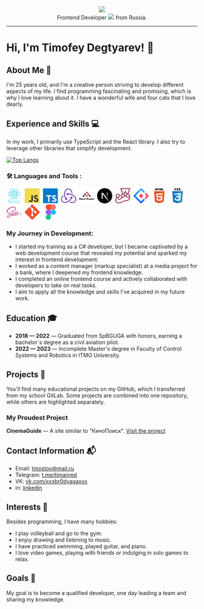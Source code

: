 <div id="header" align="center">
  <img src="https://media.giphy.com/media/M9gbBd9nbDrOTu1Mqx/giphy.gif" width="100"/>
  <div> 
  Frontend Developer <img src="https://media.giphy.com/media/WUlplcMpOCEmTGBtBW/giphy.gif" width="30"> from Russia.
  </div>
</div>

---

# Hi, I'm Timofey Degtyarev! 👋

## About Me 🌟
I'm 25 years old, and I'm a creative person striving to develop different aspects of my life. I find programming fascinating and promising, which is why I love learning about it. I have a wonderful wife and four cats that I love dearly.

## Experience and Skills 💻
In my work, I primarily use TypeScript and the React library. I also try to leverage other libraries that simplify development.

[![Top Langs](https://github-readme-stats.vercel.app/api/top-langs/?username=altVers&layout=donut&theme=vision-friendly-dark&size_weight=0.5&count_weight=0.5)](https://github.com/anuraghazra/github-readme-stats)

### :hammer_and_wrench: Languages and Tools :
<img src="https://github.com/devicons/devicon/blob/master/icons/react/react-original-wordmark.svg" title="React" alt="React" width="40" height="40"/>&nbsp;
<img src="https://github.com/devicons/devicon/blob/master/icons/javascript/javascript-original.svg" title="JS" alt="JS" width="40" height="40"/>&nbsp;
<img src="https://github.com/devicons/devicon/blob/master/icons/typescript/typescript-original.svg" title="TS" alt="TS" width="40" height="40"/>&nbsp;
<img src="https://github.com/devicons/devicon/blob/master/icons/redux/redux-original.svg" title="REDUX" alt="REDUX" width="40" height="40"/>&nbsp;
<img src="https://github.com/devicons/devicon/blob/master/icons/reactrouter/reactrouter-original-wordmark.svg" title="React Router" alt="React Router" width="40" height="40"/>&nbsp;
<img src="https://github.com/devicons/devicon/blob/master/icons/nextjs/nextjs-original.svg" title="NEXT JS" alt="NEXT JS" width="40" height="40"/>&nbsp;
<img src="https://github.com/devicons/devicon/blob/master/icons/jest/jest-plain.svg" title="JEST" alt="JEST" width="40" height="40"/>&nbsp;
<img src="https://github.com/devicons/devicon/blob/master/icons/antdesign/antdesign-original.svg" title="Ant Design" alt="Ant Design" width="40" height="40"/>&nbsp;
<img src="https://github.com/devicons/devicon/blob/master/icons/html5/html5-original-wordmark.svg" title="HTML5" alt="HTML5" width="40" height="40"/>&nbsp;
<img src="https://github.com/devicons/devicon/blob/master/icons/css3/css3-original-wordmark.svg" title="CSS3" alt="CSS3" width="40" height="40"/>&nbsp;
<img src="https://github.com/devicons/devicon/blob/master/icons/sass/sass-original.svg" title="SASS" alt="SASS" width="40" height="40"/>&nbsp;
<img src="https://github.com/devicons/devicon/blob/master/icons/git/git-plain.svg" title="Git" alt="Git" width="40" height="40"/>&nbsp;
<img src="https://github.com/devicons/devicon/blob/master/icons/figma/figma-original.svg" title="Figma" alt="Figma" width="40" height="40"/>&nbsp;


### My Journey in Development:
- I started my training as a C# developer, but I became captivated by a web development course that revealed my potential and sparked my interest in frontend development.
- I worked as a content manager (markup specialist) at a media project for a bank, where I deepened my frontend knowledge.
- I completed an online frontend course and actively collaborated with developers to take on real tasks.
- I aim to apply all the knowledge and skills I've acquired in my future work.

## Education 🎓
- **2018 — 2022** — Graduated from SpBGUGA with honors, earning a bachelor`s degree as a civil aviation pilot.
- **2022 — 2023** — Incomplete Master's degree in Faculty of Control Systems and Robotics in ITMO University.

## Projects 📂
You'll find many educational projects on my GitHub, which I transferred from my school GitLab. Some projects are combined into one repository, while others are highlighted separately.

### My Proudest Project
**CinemaGuide** — A site similar to "КиноПоиск". [Visit the project](https://altvers.ru/)

## Contact Information 📬
- Email: [tmostov@mail.ru](mailto:tmostov@mail.ru)  
- Telegram: [t.me/timanred](https://t.me/timanred)  
- VK: [vk.com/xxxbr0dyagaxxx](https://vk.com/xxxbr0dyagaxxx)
- in: [linkedin](https://www.linkedin.com/in/timofey-degtyarev-50752033a/)

## Interests 🎨
Besides programming, I have many hobbies:
- I play volleyball and go to the gym.
- I enjoy drawing and listening to music.
- I have practiced swimming, played guitar, and piano.
- I love video games, playing with friends or indulging in solo games to relax.

## Goals 🎯
My goal is to become a qualified developer, one day leading a team and sharing my knowledge.
